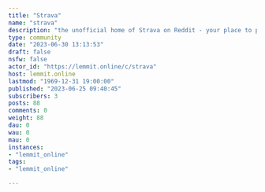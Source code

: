 ```yaml
---
title: "Strava" 
name: "strava"
description: "the unofficial home of Strava on Reddit - your place to post about, chat about and discuss all things Strava!."
type: community
date: "2023-06-30 13:13:53"
draft: false
nsfw: false
actor_id: "https://lemmit.online/c/strava"
host: lemmit.online
lastmod: "1969-12-31 19:00:00"
published: "2023-06-25 09:40:45"
subscribers: 3
posts: 88
comments: 0
weight: 88
dau: 0
wau: 0
mau: 0
instances:
- "lemmit_online"
tags: 
- "lemmit_online"

---
```

